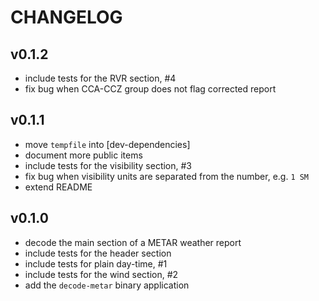 # CHANGELOG

## v0.1.2
* include tests for the RVR section, #4
* fix bug when CCA-CCZ group does not flag corrected report

## v0.1.1
* move `tempfile` into [dev-dependencies]
* document more public items
* include tests for the visibility section, #3
* fix bug when visibility units are separated from the number, e.g. `1 SM`
* extend README

## v0.1.0
* decode the main section of a METAR weather report
* include tests for the header section
* include tests for plain day-time, #1
* include tests for the wind section, #2
* add the `decode-metar` binary application
